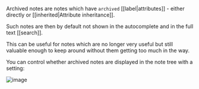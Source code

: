 Archived notes are notes which have `archived` [[label|attributes]] - either directly or [[inherited|Attribute inheritance]].

Such notes are then by default not shown in the autocomplete and in the full text [[search]].

This can be useful for notes which are no longer very useful but still valuable enough to keep around without them getting too much in the way.

You can control whether archived notes are displayed in the note tree with a setting:

![image](https://github.com/zadam/trilium/assets/617641/8d77314d-699f-4059-96e6-8de6b3067341)
